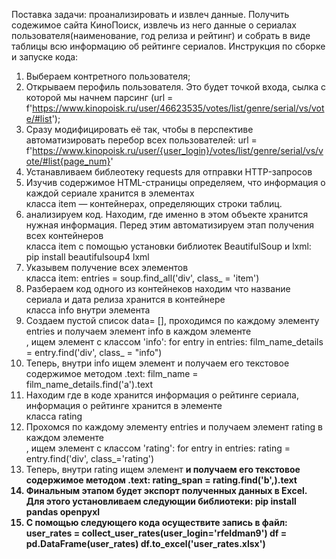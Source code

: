 Поставка задачи: проанализировать и извлеч данные. Получить содежимое сайта КиноПоиск, извлечь из него данные о сериалах пользователя(наименование, год релиза и рейтинг) и собрать в виде таблицы всю информацию об рейтинге сериалов.
Инструкция по сборке и запуске кода: 
1) Выбераем контретного пользователя;
2) Открываем перофиль пользователя. Это будет точкой входа, сылка с которой мы начнем парсинг (url = f'https://www.kinopoisk.ru/user/46623535/votes/list/genre/serial/vs/vote/#list');
3) Сразу модифицировать её так, чтобы в перспективе автоматизировать перебор всех пользователей: url = f'https://www.kinopoisk.ru/user/{user_login}/votes/list/genre/serial/vs/vote/#list{page_num}'
4) Устанавливаем библеотеку requests для отправки HTTP-запросов
5) Изучив содержимое HTML-страницы определяем, что информация о каждой сериале хранится в элементах <div> класса item — контейнерах, определяющих строки таблиц.
6) анализируем код. Находим, где именно в этом объекте хранится нужная информация. Перед этим автоматизируем этап получения всех контейнеров <div> класса item с помощью установки библиотек BeautifulSoup и lxml: pip install beautifulsoup4 lxml
7) Указывем получение всех элементов <div> класса item: entries = soup.find_all('div', class_ = 'item')
8) Разбераем код одного из контейнеков находим что название сериала и дата релиза хранится в контейнере <div> класса info внутри элемента <a>
9) Создаем пустой список data= [], проходимся по каждому элементу entries и получаем элемент info в каждом элементе <div>, ищем элемент с классом 'info': for entry in entries: film_name_details = entry.find('div', class_ = "info")
10) Теперь, внутри info ищем элемент <a> и получаем его текстовое содержимое методом .text:  film_name = film_name_details.find('a').text
11) Находим где в коде хранится информация о рейтинге сериала, информация о рейтинге хранится в элементе <div> класса rating
12) Прохомся по каждому элементу entries и получаем элемент rating в каждом элементе <div>, ищем элемент с классом 'rating': for entry in entries: rating = entry.find('div', class_='rating')
13) Теперь, внутри rating ищем элемент <b> и получаем его текстовое содержимое методом .text:  rating_span = rating.find('b',).text
14) Финальным этапом будет экспорт полученных данных в Excel. Для этого установливаем следующии библиотеки: pip install pandas openpyxl
15) С помощью следующего кода осуществите запись в файл: user_rates = collect_user_rates(user_login='rfeldman9') df = pd.DataFrame(user_rates) df.to_excel('user_rates.xlsx')

